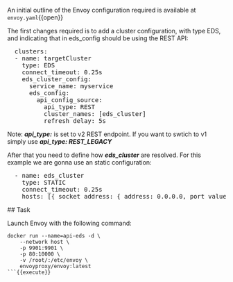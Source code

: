 An initial outline of the Envoy configuration required is available at `envoy.yaml`{{open}}

The first changes required is to add a cluster configuration, with type EDS, and indicating that in eds_config should be using the REST API:

<pre class="file" data-filename="envoy.yaml" data-target="append">
  clusters:
  - name: targetCluster
    type: EDS
    connect_timeout: 0.25s
    eds_cluster_config:
      service_name: myservice
      eds_config:
        api_config_source:
          api_type: REST
          cluster_names: [eds_cluster]
          refresh_delay: 5s
</pre>

Note: ***api_type:*** is set to v2 REST endpoint. If you want to swtich to v1 simply use ***api_type: REST_LEGACY***

After that you need to define how ***eds_cluster*** are resolved. For this example we are gonna use an static configuration:

<pre class="file" data-filename="envoy.yaml" data-target="append">
  - name: eds_cluster
    type: STATIC
    connect_timeout: 0.25s
    hosts: [{ socket_address: { address: 0.0.0.0, port_value: 8080 }}]
</pre>

## Task

Launch Envoy with the following command:

```
docker run --name=api-eds -d \
    --network host \
    -p 9901:9901 \
    -p 80:10000 \
    -v /root/:/etc/envoy \
    envoyproxy/envoy:latest
```{{execute}}
